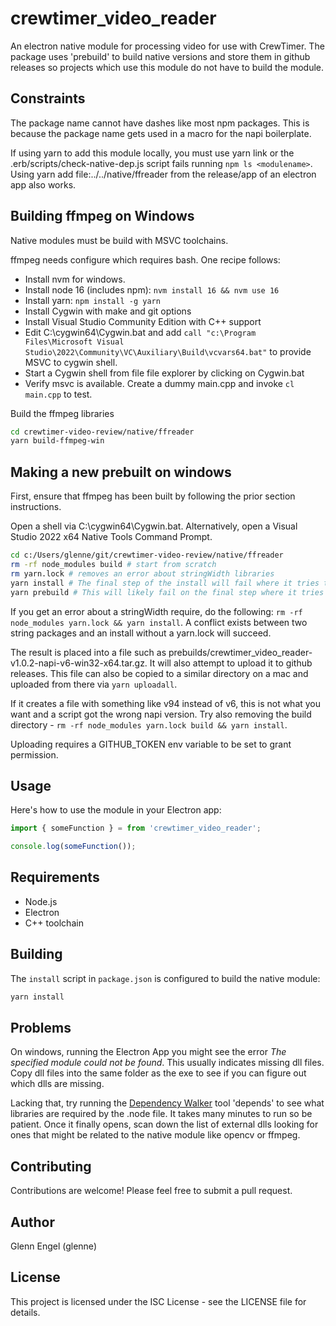 # crewtimer_video_reader

An electron native module for processing video for use with CrewTimer.  The package uses 'prebuild' to build native versions and store them in github releases so projects which use this module do not have to build the module.

## Constraints

The package name cannot have dashes like most npm packages.  This is because the package name gets used in a macro for the napi boilerplate.

If using yarn to add this module locally, you must use yarn link or the .erb/scripts/check-native-dep.js script fails running `npm ls <modulename>`.  Using yarn add file:../../native/ffreader from the release/app of an electron app also works.

## Building ffmpeg on Windows

Native modules must be build with MSVC toolchains.

ffmpeg needs configure which requires bash.  One recipe follows:

* Install nvm for windows.
* Install node 16 (includes npm): `nvm install 16 && nvm use 16`
* Install yarn: `npm install -g yarn`
* Install Cygwin with make and git options
* Install Visual Studio Community Edition with C++ support
* Edit C:\cygwin64\Cygwin.bat and add ```call "c:\Program Files\Microsoft Visual Studio\2022\Community\VC\Auxiliary\Build\vcvars64.bat"``` to provide MSVC to cygwin shell.
* Start a Cygwin shell from file file explorer by clicking on Cygwin.bat
* Verify msvc is available.  Create a dummy main.cpp and invoke `cl main.cpp` to test.

Build the ffmpeg libraries

```bash
cd crewtimer-video-review/native/ffreader
yarn build-ffmpeg-win
```

## Making a new prebuilt on windows

First, ensure that ffmpeg has been built by following the prior section instructions.

Open a shell via C:\cygwin64\Cygwin.bat.  Alternatively, open a Visual Studio 2022 x64 Native Tools Command Prompt.

```bash
cd c:/Users/glenne/git/crewtimer-video-review/native/ffreader
rm -rf node_modules build # start from scratch
rm yarn.lock # removes an error about stringWidth libraries
yarn install # The final step of the install will fail where it tries to get prebuilt binaries.  We'll build our own next
yarn prebuild # This will likely fail on the final step where it tries to upload to github releases
```

If you get an error about a stringWidth require, do the following: `rm -rf node_modules yarn.lock && yarn install`.  A conflict exists between two string packages and an install without a yarn.lock will succeed.

The result is placed into a file such as prebuilds/crewtimer_video_reader-v1.0.2-napi-v6-win32-x64.tar.gz.  It will also attempt to upload it to github releases.  This file can also be copied to a similar directory on a mac and uploaded from there via `yarn uploadall`.

If it creates a file with something like v94 instead of v6, this is not what you want and a script got the wrong napi version.  Try also removing the build directory - `rm -rf node_modules yarn.lock build && yarn install`.

Uploading requires a GITHUB_TOKEN env variable to be set to grant permission.

## Usage

Here's how to use the module in your Electron app:

```ts
import { someFunction } = from 'crewtimer_video_reader';

console.log(someFunction());
```

## Requirements

* Node.js
* Electron
* C++ toolchain

## Building

The `install` script in `package.json` is configured to build the native module:

```bash
yarn install
```

## Problems

On windows, running the Electron App you might see the error *The specified module could not be found*.  This usually indicates missing dll files.  Copy dll files into the same folder as the exe to see if you can figure out which dlls are missing.

Lacking that, try running the [Dependency Walker](https://www.dependencywalker.com/) tool 'depends' to see what libraries are required by the .node file. It takes many minutes to run so be patient.  Once it finally opens, scan down the list of external dlls looking for ones that might be related to the native module like opencv or ffmpeg.

## Contributing

Contributions are welcome! Please feel free to submit a pull request.

## Author

Glenn Engel (glenne)

## License

This project is licensed under the ISC License - see the LICENSE file for details.
